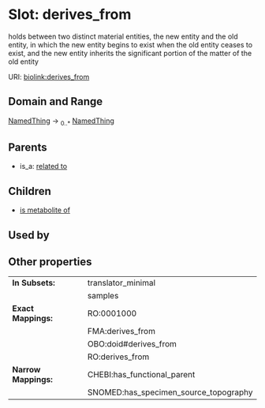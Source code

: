 
# Slot: derives_from


holds between two distinct material entities, the new entity and the old entity, in which the new entity begins to exist when the old entity ceases to exist, and the new entity inherits the significant portion of the matter of the old entity

URI: [biolink:derives_from](https://w3id.org/biolink/vocab/derives_from)


## Domain and Range

[NamedThing](NamedThing.md) ->  <sub>0..*</sub>
 [NamedThing](NamedThing.md)

## Parents

 *  is_a: [related to](related_to.md)

## Children

 *  [is metabolite of](is_metabolite_of.md)

## Used by


## Other properties

|  |  |  |
| --- | --- | --- |
| **In Subsets:** | | translator_minimal |
|  | | samples |
| **Exact Mappings:** | | RO:0001000 |
|  | | FMA:derives_from |
|  | | OBO:doid#derives_from |
|  | | RO:derives_from |
| **Narrow Mappings:** | | CHEBI:has_functional_parent |
|  | | SNOMED:has_specimen_source_topography |

